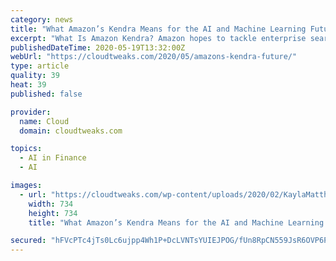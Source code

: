 ```yaml
---
category: news
title: "What Amazon’s Kendra Means for the AI and Machine Learning Future"
excerpt: "What Is Amazon Kendra? Amazon hopes to tackle enterprise search with Kendra. It’s a tool that offers suggested answers above the main group of results"
publishedDateTime: 2020-05-19T13:32:00Z
webUrl: "https://cloudtweaks.com/2020/05/amazons-kendra-future/"
type: article
quality: 39
heat: 39
published: false

provider:
  name: Cloud
  domain: cloudtweaks.com

topics:
  - AI in Finance
  - AI

images:
  - url: "https://cloudtweaks.com/wp-content/uploads/2020/02/KaylaMatthews.jpg"
    width: 734
    height: 734
    title: "What Amazon’s Kendra Means for the AI and Machine Learning Future"

secured: "hFVcPTc4jTs0Lc6ujpp4Wh1P+DcLVNTsYUIEJPOG/fUn8RpCN559JsR6OVP6PLESYSTL+pkJK0YO2rDNv7iBKqgF+hYOmoQ4v3E3I4Nj+NuOXVTF+3n71F43ZQNDUJnhkKYtOYpY82Tnkxit0CVlOLnM5JxjvNl7QsgYmBnq3vsKqDn1TTDf1g5u41K83xTsFqhRjWecniVye1ICG6QFe9Ondp7gWYNBW078jGB5sQUQDiibIYFxLJu2l7SGKItUGvKb0YzfDyNzqFMYpyVUlAd+n2KXBE/IPk1GLNDnwbbxzLQyeWb2p9qNbnWOuKND;9wdYNJcV7vcjfe/p1ZaYBg=="
---
```


